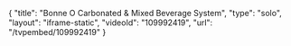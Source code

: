 {
    "title": "Bonne O Carbonated &amp; Mixed Beverage System",
    "type": "solo",
    "layout": "iframe-static",
    "videoId": "109992419",
    "url": "\/tvpembed\/109992419"
}